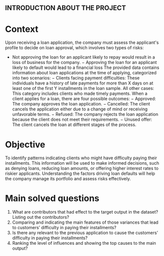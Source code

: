 ## INTRODUCTION ABOUT THE PROJECT
# Context
Upon receiving a loan application, the company must assess the applicant's profile to decide on loan approval, which involves two types of risks:
* Not approving the loan for an applicant likely to repay would result in a loss of business for the company.
− Approving the loan for an applicant likely to default would lead to a financial loss 
The provided data contains information about loan applications at the time of applying, categorized into two scenarios:
− Clients facing payment difficulties: These individuals have a history of late payments for more than X days on at least one of the first Y installments in the loan sample.
All other cases: This category includes clients who made timely payments.
When a client applies for a loan, there are four possible outcomes:
− Approved: The company approves the loan application.
− Cancelled: The client cancels the application either due to a change of mind or 
receiving unfavorable terms.
− Refused: The company rejects the loan application because the client does not meet 
their requirements.
− Unused offer: The client cancels the loan at different stages of the process. 
# Objective
To identify patterns indicating clients who might have difficulty paying their installments. 
This information will be used to make informed decisions, such as denying loans, reducing loan amounts, or offering higher interest rates to riskier applicants. Understanding the factors driving loan defaults will help the company manage its portfolio and assess risks effectively.
# Main solved questions
1) What are contributors that had effect to the target output in the dataset? Listing out the contributors?
2) Comparing and indicating the main features of those variances that lead to customers’ difficulty in paying their installments?
3) Is there any relevant to the previous application to cause the customers’ difficulty in paying their installments?
4) Ranking the level of influences and showing the top causes to the main output?


